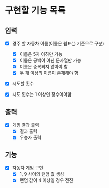 # 구현할 기능 목록

## 입력
- [x]  경주 할 자동차 이름(이름은 쉼표(,) 기준으로 구분)
    - [x]  이름은 5자 이하만 가능
    - [x]  이름은 공백이 아닌 문자열만 가능
    - [x]  이름은 중복되지 않아야 함
    - [x]  두 개 이상의 이름이 존재해야 함
   
- [x]  시도할 횟수
  - [x]  시도 횟수는 1 이상인 정수여야함


## 출력
- [x]  게임 결과 출력
    - [x]  결과 출력
    - [x]  우승자 출력

## 기능
- [x] 자동차 게임 구현
  - [x]  1, 9 사이의 랜덤 값 생성
    - [x]  랜덤 값이 4 이상일 경우 전진
